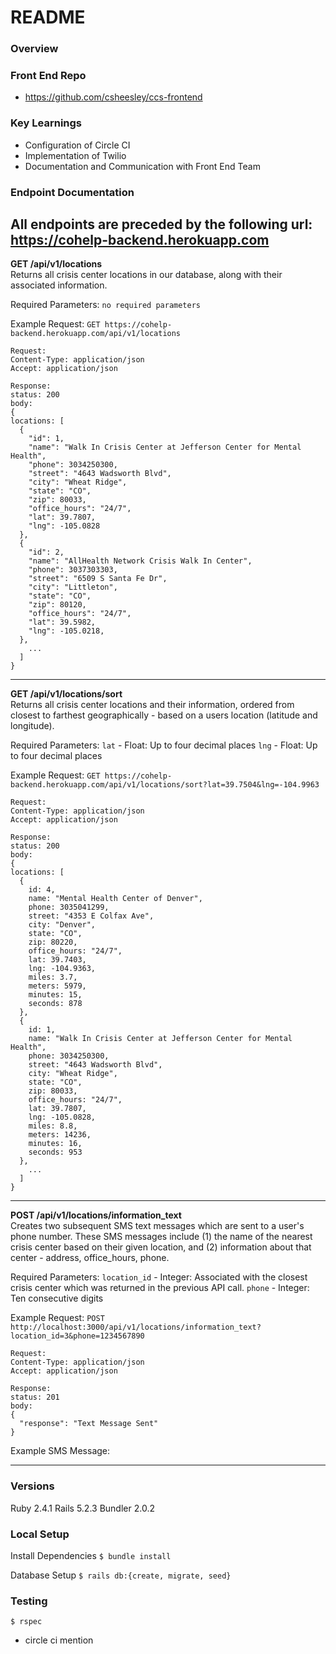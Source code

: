 # README


### Overview

### Front End Repo
- https://github.com/csheesley/ccs-frontend

### Key Learnings
- Configuration of Circle CI
- Implementation of Twilio
- Documentation and Communication with Front End Team

### Endpoint Documentation
All endpoints are preceded by the following url: https://cohelp-backend.herokuapp.com  
---
**GET /api/v1/locations**  
Returns all crisis center locations in our database, along with their associated information.

Required Parameters:
`no required parameters`

Example Request:
`GET https://cohelp-backend.herokuapp.com/api/v1/locations`
```
Request:
Content-Type: application/json
Accept: application/json
```
```
Response:
status: 200
body:
{
locations: [
  {
    "id": 1,
    "name": "Walk In Crisis Center at Jefferson Center for Mental Health",
    "phone": 3034250300,
    "street": "4643 Wadsworth Blvd",
    "city": "Wheat Ridge",
    "state": "CO",
    "zip": 80033,
    "office_hours": "24/7",
    "lat": 39.7807,
    "lng": -105.0828
  },
  {
    "id": 2,
    "name": "AllHealth Network Crisis Walk In Center",
    "phone": 3037303303,
    "street": "6509 S Santa Fe Dr",
    "city": "Littleton",
    "state": "CO",
    "zip": 80120,
    "office_hours": "24/7",
    "lat": 39.5982,
    "lng": -105.0218,
  },
    ...
  ]
}
```
---
**GET /api/v1/locations/sort**  
Returns all crisis center locations and their information, ordered from closest to farthest geographically - based on a users location (latitude and longitude).

Required Parameters:
`lat` - Float: Up to four decimal places
`lng` - Float: Up to four decimal places

Example Request:
`GET https://cohelp-backend.herokuapp.com/api/v1/locations/sort?lat=39.7504&lng=-104.9963`
```
Request:
Content-Type: application/json
Accept: application/json
```
```
Response:
status: 200
body:
{
locations: [
  {
    id: 4,
    name: "Mental Health Center of Denver",
    phone: 3035041299,
    street: "4353 E Colfax Ave",
    city: "Denver",
    state: "CO",
    zip: 80220,
    office_hours: "24/7",
    lat: 39.7403,
    lng: -104.9363,
    miles: 3.7,
    meters: 5979,
    minutes: 15,
    seconds: 878
  },
  {
    id: 1,
    name: "Walk In Crisis Center at Jefferson Center for Mental Health",
    phone: 3034250300,
    street: "4643 Wadsworth Blvd",
    city: "Wheat Ridge",
    state: "CO",
    zip: 80033,
    office_hours: "24/7",
    lat: 39.7807,
    lng: -105.0828,
    miles: 8.8,
    meters: 14236,
    minutes: 16,
    seconds: 953
  },
    ...
  ]
}
```
---
**POST /api/v1/locations/information_text**  
Creates two subsequent SMS text messages which are sent to a user's phone number. These SMS messages include (1) the name of the nearest crisis center based on their given location, and (2) information about that center - address, office_hours, phone.

Required Parameters:
`location_id` - Integer: Associated with the closest crisis center which was returned in the previous API call.
`phone` - Integer: Ten consecutive digits

Example Request:
`POST http://localhost:3000/api/v1/locations/information_text?location_id=3&phone=1234567890`
```
Request:
Content-Type: application/json
Accept: application/json
```
```
Response:
status: 201
body:
{
  "response": "Text Message Sent"
}
```
Example SMS Message:

---
### Versions
Ruby 2.4.1
Rails 5.2.3
Bundler 2.0.2

### Local Setup
Install Dependencies
`$ bundle install`

Database Setup
`$ rails db:{create, migrate, seed}`

### Testing
`$ rspec`

 - circle ci mention
